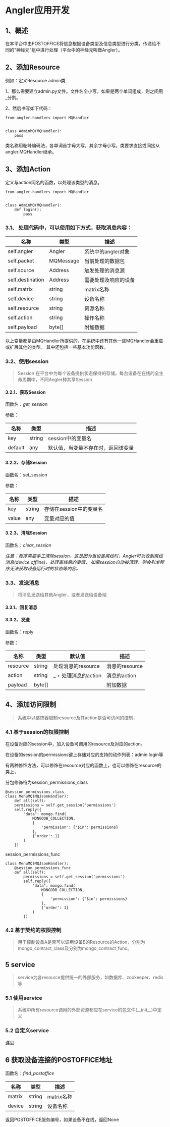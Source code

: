 # Angler应用开发
## 1、概述
在本平台中由POSTOFFICE将信息根据设备类型及信息类型进行分类，传递给不同的"神经元"组中进行处理（平台中的神经元叫做Angler）。

## 2、添加Resource
例如：定义Resource admin类

1、那么需要建立admin.py文件。文件名全小写，如果是两个单词组成，则之间用_分割。

2、然后书写如下代码：
```
from angler.handlers import MQHandler


class AdminMQ(MQHandler):
    pass
```
类名称用驼峰编码法，各单词首字母大写，其余字母小写。类要求直接或间接从angler.MQHandler继承。


## 3、添加Action
定义与action同名的函数，以处理该类型的消息。
```
from angler.handlers import MQHandler


class AdminMQ(MQHandler):
    def login():
        pass
```

### 3.1、 处理代码中，可以使用如下方式，获取消息内容：

名称 | 类型 | 描述
---- | --- | ---
self.angler | Angler | 系统中的angler对象
self.packet | MQMessage | 当前处理的数据包
self.source | Address | 触发处理的消息源
self.destination | Address | 需要处理及响应的设备
self.matrix | string | matrix名称
self.device | string | 设备名称
self.resource | string | 资源名称
self.action | string | 操作名称
self.payload | byte[] | 附加数据

以上变量都是由MQHandler所提供的，在系统中还有其他一些MQHandler会重载或扩展其他的类型。
其中还包括一些基本功能函数。

### 3.2、使用session
> Session 在平台中为每个设备提供状态保持的存储。每台设备在在线的全生命周期中，不同Angler种共享Session

#### 3.2.1、获取Session
函数名：*get_session*

参数：

名称 | 类型 | 描述
---- | --- | ---
key | string | session中的变量名
default | any | 默认值，当变量不存在时，返回该变量

#### 3.2.2、存储Session
函数名：set_session

参数：

名称 | 类型 | 描述
---- | --- | ---
key | string | 存储在session中的变量名
value | any | 变量对应的值

#### 3.2.3、清除Session
函数名：*clear_session*

*注意：程序需要手工清除session，这是因为当设备离线时，Angler可以收到离线消息(device.offline)，处理离线后的事情，
如果session自动被清理，则会引发程序无法获取设备运行时的状态等内容。*


### 3.3、发送消息
>将消息发送给其他Angler，或者发送给设备端
#### 3.3.1、回复消息

#### 3.3.2、发送
函数名：reply

参数：

名称 | 类型 | 默认值 |描述  
---- | --- | --- | ---
resource | string | 处理消息的resource | 消息的resource
action | string | _ + 处理消息的action | 消息的action
payload | byte[] |  | 附加数据


## 4、添加访问限制
>系统中以装饰器限制resource及其action是否可访问的控制，

### 4.1 基于session的权限控制
在设备对应的session中，加入设备可调用的resource及对应的action。

在设备的session的permissions键上存储对应的支持的动作列表：admin.login等

有两种修饰方法，可以修饰在resource对应的函数上，也可以修饰在resource的类上，

分包修饰符为session_permissions_class
```
@session_permissions_class
class MenuMQ(MQJsonHandler):
    def all(self):
    permissions = self.get_session('permissions')
    self.reply({
        "data": mongo.find(
            MONGODB_COLLECTION,
            {
                'permission': {'$in': permissions}
            },
            {'order': 1}
        )
    })
```

session_permissions_func
```
class MenuMQ(MQJsonHandler):
    @session_permissions_func
    def all(self):
        permissions = self.get_session('permissions')
        self.reply({
            "data": mongo.find(
                MONGODB_COLLECTION,
                {
                    'permission': {'$in': permissions}
                },
                {'order': 1}
            )
        })
```

### 4.2 基于契约的权限控制
>用于控制设备A是否可以调用设备B的Resource的Action，分别为mongo_contract_class及分别为mongo_contract_func。


## 5 service
>service为各resource提供统一的外部服务，如数据库、zookeeper、redis等

### 5.1 使用service
> 系统中所有resource调用的外部资源都应在service的包文件(\_\_init\_\_)中定义


### 5.2 自定义service
[详见](https://github.com/IvoryRaptor/InvoryRaptor/blob/master/angler/SERVICE.md)

## 6 获取设备连接的POSTOFFICE地址
函数名：*find_postoffice*

名称 | 类型 | 描述
---- | --- | ---
matrix | string | matrix名称
device | string | 设备名称

返回POSTOFFICE服务编号，如果设备不在线，返回None